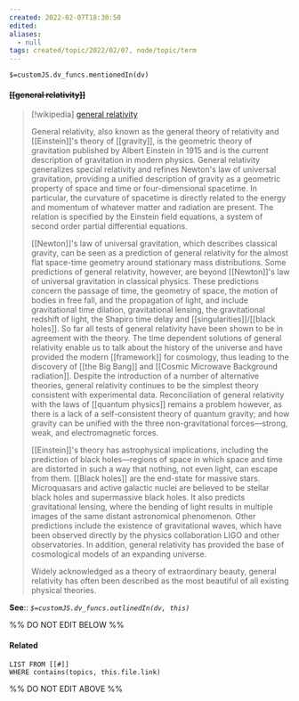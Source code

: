 ```yaml
---
created: 2022-02-07T18:30:50 
edited: 
aliases:
  - null
tags: created/topic/2022/02/07, node/topic/term
---
```

`$=customJS.dv_funcs.mentionedIn(dv)`

#### <s class="topic-title">[[general relativity]]</s> 
> [!wikipedia] [general relativity](https://en.wikipedia.org/wiki/General%20relativity)
> 
> General relativity, also known as the general theory of relativity and [[Einstein]]'s theory of [[gravity]], is the geometric theory of gravitation published by Albert Einstein in 1915 and is the current description of gravitation in modern physics. General relativity generalizes special relativity and refines Newton's law of universal gravitation, providing a unified description of gravity as a geometric property of space and time or four-dimensional spacetime. In particular, the curvature of spacetime is directly related to the energy and momentum of whatever matter and radiation are present. The relation is specified by the Einstein field equations, a system of second order partial differential equations.
> 
> [[Newton]]'s law of universal gravitation, which describes classical gravity, can be seen as a prediction of general relativity for the almost flat space-time geometry around stationary mass distributions.  Some predictions of general relativity, however, are beyond [[Newton]]'s law of universal gravitation in classical physics. These predictions concern the passage of time, the geometry of space, the motion of bodies in free fall, and the propagation of light, and include gravitational time dilation, gravitational lensing, the gravitational redshift of light, the Shapiro time delay and [[singularities]]/[[black holes]]. So far all tests of general relativity have been shown to be in agreement with the theory. The time dependent solutions of general relativity enable us to talk about the history of the universe and have provided the modern [[framework]] for cosmology, thus leading to the discovery of [[the Big Bang]] and [[Cosmic Microwave Background radiation]]. Despite the introduction of a number of alternative theories, general relativity continues to be the simplest theory consistent with experimental data. Reconciliation of general relativity with the laws of [[quantum physics]] remains a problem however, as there is a lack of a self-consistent theory of quantum gravity; and how gravity can be unified with the three non-gravitational forces—strong, weak, and electromagnetic forces.
> 
> [[Einstein]]'s theory has astrophysical implications, including the prediction of black holes—regions of space in which space and time are distorted in such a way that nothing, not even light, can escape from them. [[Black holes]] are the end-state for massive stars. Microquasars and active galactic nuclei are believed to be stellar black holes and supermassive black holes. It also predicts gravitational lensing, where the bending of light results in multiple images of the same distant astronomical phenomenon. Other predictions include the existence of gravitational waves, which have been observed directly by the physics collaboration LIGO and other observatories. In addition, general relativity has provided the base of cosmological models of an expanding universe.
> 
> Widely acknowledged as a theory of extraordinary beauty, general relativity has often been described as the most beautiful of all existing physical theories.

**See**::
*`$=customJS.dv_funcs.outlinedIn(dv, this)`*

%% DO NOT EDIT BELOW %%

#### Related 

```dataview
LIST FROM [[#]]
WHERE contains(topics, this.file.link)
```
%% DO NOT EDIT ABOVE %%
